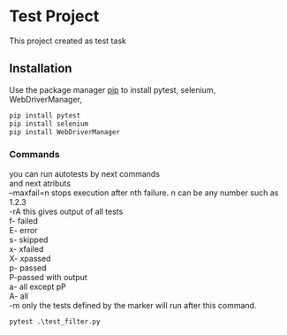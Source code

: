 # Test Project
This project created as test task

## Installation
Use the package manager [pip](https://pip.pypa.io/en/stable/) to install pytest, selenium, WebDriverManager, 

```bash
pip install pytest
pip install selenium
pip install WebDriverManager
```

### Commands 
you can run autotests by next commands <br />
and next atributs <br />
–maxfail=n stops execution after nth failure. n can be any number such as 1.2.3 <br />
-rA this gives output of all tests <br />
f- failed <br />
E- error <br /> 
s- skipped <br />
x- xfailed <br />
X- xpassed <br />
p- passed <br />
P-passed with output <br />
a- all except pP <br />
A- all <br />
-m only the tests defined by the marker will run after this command. <br />
```
pytest .\test_filter.py

